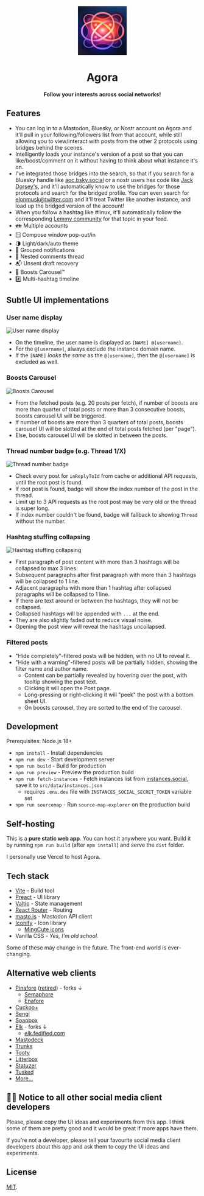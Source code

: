 <div align="center">
  <img src="public/logo-192.png" width="128" height="128" alt="">

Agora
===

**Follow your interests across social networks!**
</div>



## Features
- You can log in to a Mastodon, Bluesky, or Nostr account on Agora and it'll pull in your following/followers list from that account, while still allowing you to view/interact with posts from the other 2 protocols using bridges behind the scenes.
- Intelligently loads your instance's version of a post so that you can like/boost/comment on it without having to think about what instance it's on.
- I've integrated those bridges into the search, so that if you search for a Bluesky handle like [aoc.bsky.social](https://agorasocial.app/#/fosstodon.org/a/111133786401697678) or a nostr users hex code like [Jack Dorsey's](https://agorasocial.app/#/fosstodon.org/a/109934331230225572), and it'll automatically know to use the bridges for those protocols and search for the bridged profile. You can even search for [elonmusk@twitter.com](https://agorasocial.app/#/fosstodon.org/a/109418526633386531) and it'll treat Twitter like another instance, and load up the bridged version of the account!
- When you follow a hashtag like #linux, it'll automatically follow the corresponding [Lemmy community](https://agorasocial.app/#/fosstodon.org/a/107294672647205675) for that topic in your feed.
- 👪 Multiple accounts
- 🪟 Compose window pop-out/in
- 🌗 Light/dark/auto theme
- 🔔 Grouped notifications
- 🪺 Nested comments thread
- 📬 Unsent draft recovery
- 🎠 Boosts Carousel™️
- #️⃣ Multi-hashtag timeline

## Subtle UI implementations

### User name display

![User name display](readme-assets/user-name-display.jpg)

- On the timeline, the user name is displayed as `[NAME] @[username]`.
- For the `@[username]`, always exclude the instance domain name.
- If the `[NAME]` *looks the same* as the `@[username]`, then the `@[username]` is excluded as well.

### Boosts Carousel

![Boosts Carousel](readme-assets/boosts-carousel.jpg)

- From the fetched posts (e.g. 20 posts per fetch), if number of boosts are more than quarter of total posts or more than 3 consecutive boosts, boosts carousel UI will be triggered.
- If number of boosts are more than 3 quarters of total posts, boosts carousel UI will be slotted at the end of total posts fetched (per "page").
- Else, boosts carousel UI will be slotted in between the posts.

### Thread number badge (e.g. Thread 1/X)

![Thread number badge](readme-assets/thread-number-badge.jpg)

- Check every post for `inReplyToId` from cache or additional API requests, until the root post is found.
- If root post is found, badge will show the index number of the post in the thread.
- Limit up to 3 API requests as the root post may be very old or the thread is super long.
- If index number couldn't be found, badge will fallback to showing `Thread` without the number.

### Hashtag stuffing collapsing

![Hashtag stuffing collapsing](readme-assets/hashtag-stuffing-collapsing.jpg)

- First paragraph of post content with more than 3 hashtags will be collapsed to max 3 lines.
- Subsequent paragraphs after first paragraph with more than 3 hashtags will be collapsed to 1 line.
- Adjacent paragraphs with more than 1 hashtag after collapsed paragraphs will be collapsed to 1 line.
- If there are text around or between the hashtags, they will not be collapsed.
- Collapsed hashtags will be appended with `...` at the end.
- They are also slightly faded out to reduce visual noise.
- Opening the post view will reveal the hashtags uncollapsed.

### Filtered posts

- "Hide completely"-filtered posts will be hidden, with no UI to reveal it.
- "Hide with a warning"-filtered posts will be partially hidden, showing the filter name and author name.
  - Content can be partially revealed by hovering over the post, with tooltip showing the post text.
  - Clicking it will open the Post page.
  - Long-pressing or right-clicking it will "peek" the post with a bottom sheet UI.
  - On boosts carousel, they are sorted to the end of the carousel.

## Development

Prerequisites: Node.js 18+

- `npm install` - Install dependencies
- `npm run dev` - Start development server
- `npm run build` - Build for production
- `npm run preview` - Preview the production build
- `npm run fetch-instances` - Fetch instances list from [instances.social](https://instances.social/), save it to `src/data/instances.json`
  - requires `.env.dev` file with `INSTANCES_SOCIAL_SECRET_TOKEN` variable set
- `npm run sourcemap` - Run `source-map-explorer` on the production build

## Self-hosting

This is a **pure static web app**. You can host it anywhere you want. Build it by running `npm run build` (after `npm install`) and serve the `dist` folder.

I personally use Vercel to host Agora.

## Tech stack

- [Vite](https://vitejs.dev/) - Build tool
- [Preact](https://preactjs.com/) - UI library
- [Valtio](https://valtio.pmnd.rs/) - State management
- [React Router](https://reactrouter.com/) - Routing
- [masto.js](https://github.com/neet/masto.js/) - Mastodon API client
- [Iconify](https://iconify.design/) - Icon library
  - [MingCute icons](https://www.mingcute.com/)
- Vanilla CSS - *Yes, I'm old school.*

Some of these may change in the future. The front-end world is ever-changing.

## Alternative web clients

- [Pinafore](https://pinafore.social/) ([retired](https://nolanlawson.com/2023/01/09/retiring-pinafore/)) - forks ↓
  - [Semaphore](https://semaphore.social/)
  - [Enafore](https://enafore.social/)
- [Cuckoo+](https://www.cuckoo.social/)
- [Sengi](https://nicolasconstant.github.io/sengi/)
- [Soapbox](https://fe.soapbox.pub/)
- [Elk](https://elk.zone/) - forks ↓
  - [elk.fedified.com](https://elk.fedified.com/)
- [Mastodeck](https://mastodeck.com/)
- [Trunks](https://trunks.social/)
- [Tooty](https://github.com/n1k0/tooty)
- [Litterbox](https://litterbox.koyu.space/)
- [Statuzer](https://statuzer.com/)
- [Tusked](https://tusked.app/)
- [More...](https://github.com/hueyy/awesome-mastodon/#clients)

## 💁‍♂️ Notice to all other social media client developers

Please, please copy the UI ideas and experiments from this app. I think some of them are pretty good and it would be great if more apps have them.

If you're not a developer, please tell your favourite social media client developers about this app and ask them to copy the UI ideas and experiments.

## License

[MIT](https://cheeaun.mit-license.org/).
